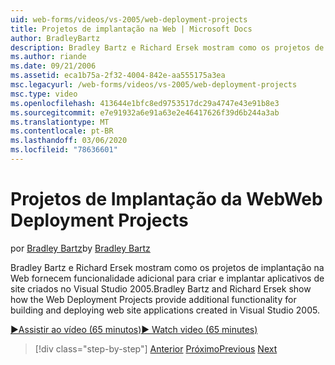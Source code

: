 ```yaml
---
uid: web-forms/videos/vs-2005/web-deployment-projects
title: Projetos de implantação na Web | Microsoft Docs
author: BradleyBartz
description: Bradley Bartz e Richard Ersek mostram como os projetos de implantação na Web fornecem funcionalidade adicional para criar e implantar aplicativos de site da Web...
ms.author: riande
ms.date: 09/21/2006
ms.assetid: eca1b75a-2f32-4004-842e-aa555175a3ea
msc.legacyurl: /web-forms/videos/vs-2005/web-deployment-projects
msc.type: video
ms.openlocfilehash: 413644e1bfc8ed9753517dc29a4747e43e91b8e3
ms.sourcegitcommit: e7e91932a6e91a63e2e46417626f39d6b244a3ab
ms.translationtype: MT
ms.contentlocale: pt-BR
ms.lasthandoff: 03/06/2020
ms.locfileid: "78636601"
---
```

# <a name="web-deployment-projects"></a><span data-ttu-id="9a199-103">Projetos de Implantação da Web</span><span class="sxs-lookup"><span data-stu-id="9a199-103">Web Deployment Projects</span></span>

<span data-ttu-id="9a199-104">por [Bradley Bartz](https://github.com/BradleyBartz)</span><span class="sxs-lookup"><span data-stu-id="9a199-104">by [Bradley Bartz](https://github.com/BradleyBartz)</span></span>

<span data-ttu-id="9a199-105">Bradley Bartz e Richard Ersek mostram como os projetos de implantação na Web fornecem funcionalidade adicional para criar e implantar aplicativos de site criados no Visual Studio 2005.</span><span class="sxs-lookup"><span data-stu-id="9a199-105">Bradley Bartz and Richard Ersek show how the Web Deployment Projects provide additional functionality for building and deploying web site applications created in Visual Studio 2005.</span></span>

[<span data-ttu-id="9a199-106">&#9654;Assistir ao vídeo (65 minutos)</span><span class="sxs-lookup"><span data-stu-id="9a199-106">&#9654; Watch video (65 minutes)</span></span>](https://channel9.msdn.com/Blogs/ASP-NET-Site-Videos/web-deployment-projects)

> [!div class="step-by-step"]
> <span data-ttu-id="9a199-107">[Anterior](how-do-i-enable-code-coverage-and-profiling-in-production-applications.md)
> [Próximo](web-application-projects-web-deployment-projects.md)</span><span class="sxs-lookup"><span data-stu-id="9a199-107">[Previous](how-do-i-enable-code-coverage-and-profiling-in-production-applications.md)
[Next](web-application-projects-web-deployment-projects.md)</span></span>
